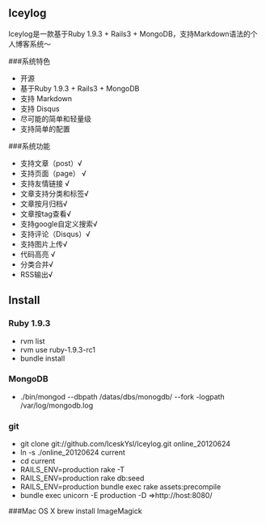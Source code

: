 ## Iceylog
Iceylog是一款基于Ruby 1.9.3 + Rails3 + MongoDB，支持Markdown语法的个人博客系统～

###系统特色
* 开源
* 基于Ruby 1.9.3 + Rails3 + MongoDB
* 支持 Markdown
* 支持 Disqus
* 尽可能的简单和轻量级
* 支持简单的配置

###系统功能
* 支持文章（post）√
* 支持页面（page） √
* 支持友情链接 √
* 文章支持分类和标签√
* 文章按月归档√
* 文章按tag查看√
* 支持google自定义搜索√
* 支持评论（Disqus）√
* 支持图片上传√
* 代码高亮 √
* 分类合并√
* RSS输出√



## Install

### Ruby 1.9.3

+ rvm list
+ rvm use ruby-1.9.3-rc1
+ bundle  install

### MongoDB
+ ./bin/mongod  --dbpath /datas/dbs/monogdb/   --fork -logpath /var/log/mongodb.log

### git
+ git clone git://github.com/IceskYsl/Iceylog.git online_20120624
+ ln -s ./online_20120624  current
+ cd current
+ RAILS_ENV=production rake -T
+ RAILS_ENV=production rake db:seed
+ RAILS_ENV=production bundle exec rake assets:precompile 
+ bundle exec unicorn  -E production -D
=>http://host:8080/



###Mac OS X
brew install ImageMagick

 

